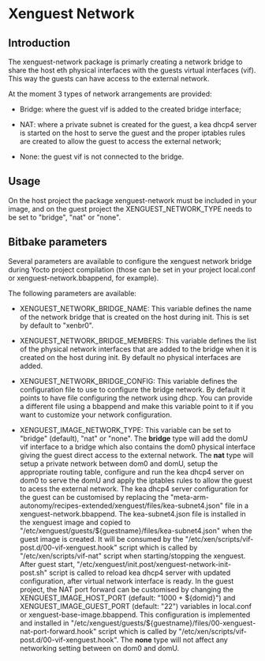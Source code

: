 Xenguest Network
================

Introduction
------------

The xenguest-network package is primarly creating a network bridge to share
the host eth physical interfaces with the guests virtual interfaces (vif).
This way the guests can have access to the external network.

At the moment 3 types of network arrangements are provided:

- Bridge: where the guest vif is added to the created bridge interface;

- NAT: where a private subnet is created for the guest,
  a kea dhcp4 server is started on the host to serve the guest
  and the proper iptables rules are created
  to allow the guest to access the external network;

- None: the guest vif is not connected to the bridge.

Usage
-----

On the host project the package xenguest-network must be included in your
image, and on the guest project the XENGUEST_NETWORK_TYPE needs to be set to
"bridge", "nat" or "none".

Bitbake parameters
------------------

Several parameters are available to configure the xenguest network bridge
during Yocto project compilation (those can be set in your project local.conf
or xenguest-network.bbappend, for example).

The following parameters are available:

- XENGUEST_NETWORK_BRIDGE_NAME: This variable defines the name of the network
  bridge that is created on the host during init.
  This is set by default to "xenbr0".

- XENGUEST_NETWORK_BRIDGE_MEMBERS: This variable defines the list of the
  physical network interfaces that are added to the bridge when it is created
  on the host during init.
  By default no physical interfaces are added.

- XENGUEST_NETWORK_BRIDGE_CONFIG: This variable defines the configuration file
  to use to configure the bridge network. By default it points to have file
  configuring the network using dhcp.
  You can provide a different file using a bbappend and make this variable
  point to it if you want to customize your network configuration.

- XENGUEST_IMAGE_NETWORK_TYPE: This variable can be set to "bridge" (default),
  "nat" or "none".
  The **bridge** type will add the domU vif interface to a bridge which also
  contains the dom0 physical interface giving the guest direct access to the
  external network.
  The **nat** type will setup a private network between dom0 and domU, setup
  the appropriate routing table, configure and run the kea dhcp4 server
  on dom0 to serve the domU and apply the iptables rules to allow the guest
  to acess the external network. The kea dhcp4 server configuration for
  the guest can be customised by replacing the
  "meta-arm-autonomy/recipes-extended/xenguest/files/kea-subnet4.json" file
  in a xenguest-network.bbappend. The kea-subnet4.json file is installed in
  the xenguest image and copied to
  "/etc/xenguest/guests/${guestname}/files/kea-subnet4.json" when the guest
  image is created. It will be consumed by the
  "/etc/xen/scripts/vif-post.d/00-vif-xenguest.hook" script which is called by
  "/etc/xen/scripts/vif-nat" script when starting/stopping the xenguest.
  After guest start, "/etc/xenguest/init.post/xenguest-network-init-post.sh"
  script is called to reload kea dhcp4 server with updated configuration,
  after virtual network interface is ready.
  In the guest project, the NAT port forward can be customised by changing
  the XENGUEST_IMAGE_HOST_PORT (default: "1000 + ${domid}") and
  XENGUEST_IMAGE_GUEST_PORT (default: "22") variables in local.conf or
  xenguest-base-image.bbappend. This configuration is implemented and installed
  in "/etc/xenguest/guests/${guestname}/files/00-xenguest-nat-port-forward.hook"
  script which is called by "/etc/xen/scripts/vif-post.d/00-vif-xenguest.hook".
  The **none** type will not affect any networking setting between on dom0 and
  domU.
